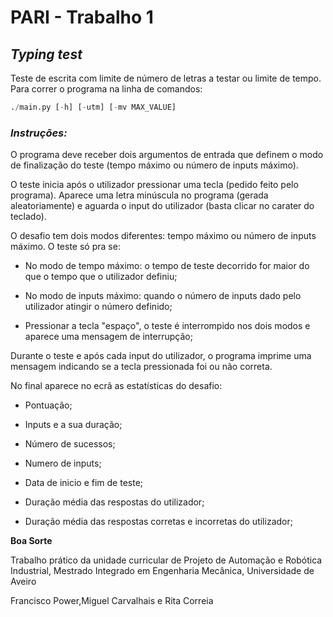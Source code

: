 # PARI - Trabalho 1
## *Typing test*
Teste de escrita com limite de número de letras a testar ou limite de tempo.  
Para correr o programa na linha de comandos:
```py
./main.py [-h] [-utm] [-mv MAX_VALUE]
```
### *Instruções:*
O programa deve receber dois argumentos de entrada que definem o modo de finalização do teste (tempo máximo ou número de inputs máximo).

O teste inicia após o utilizador pressionar uma tecla (pedido feito pelo programa). Aparece uma letra minúscula no programa (gerada aleatoriamente) e aguarda o input do utilizador (basta clicar no carater do teclado).

O desafio tem dois modos diferentes: tempo máximo ou número de inputs máximo. O teste só pra se:

+ No modo de tempo máximo: o tempo de teste decorrido for maior do que o tempo que o utilizador definiu;

+ No modo de inputs máximo: quando o número de inputs dado pelo utilizador atingir o número definido;

+ Pressionar a tecla "espaço", o teste é interrompido nos dois modos e aparece uma mensagem de interrupção;

Durante o teste e após cada input do utilizador, o programa imprime uma mensagem indicando se a tecla pressionada foi ou não correta.

No final aparece no ecrã as estatísticas do desafio:

+ Pontuação; 

+ Inputs e a sua duração;

+ Número de sucessos;

+ Numero de inputs;

+ Data de inicio e fim de teste;

+ Duração média das respostas do utilizador;

+ Duração média das respostas corretas e incorretas do utilizador;

**Boa Sorte**

Trabalho prático da unidade curricular de Projeto de Automação e Robótica Industrial, Mestrado Integrado em Engenharia Mecânica, Universidade de Aveiro

Francisco Power,Miguel Carvalhais e Rita Correia
